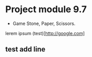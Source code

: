 # Project module 9.7
- Game Stone, Paper, Scissors.

lerem ipsum
(test)[http://google.com]

## test add line
